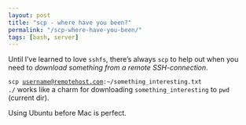 ```yaml
---
layout: post
title: "scp - where have you been?"
permalink: "/scp-where-have-you-been/"
tags: [bash, server]
---
```


Until I’ve learned to love <code>sshfs</code>, there’s always <code>scp</code> to help out when you need to <em>download something from a remote SSH-connection</em>.

<code>scp username@remotehost.com:~/something_interesting.txt ./</code> works like a charm for downloading <code>something_interesting</code> to <code>pwd</code> (current dir).

Using Ubuntu before Mac is perfect.
